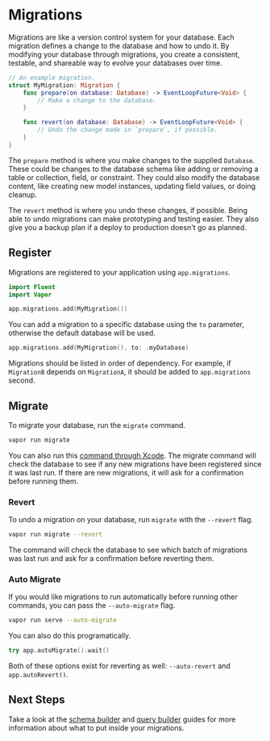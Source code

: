 # Migrations

Migrations are like a version control system for your database. Each migration defines a change to the database and how to undo it. By modifying your database through migrations, you create a consistent, testable, and shareable way to evolve your databases over time. 

```swift
// An example migration.
struct MyMigration: Migration {
    func prepare(on database: Database) -> EventLoopFuture<Void> {
        // Make a change to the database.
    }

    func revert(on database: Database) -> EventLoopFuture<Void> {
    	// Undo the change made in `prepare`, if possible.
    }
}
```

The `prepare` method is where you make changes to the supplied `Database`. These could be changes to the database schema like adding or removing a table or collection, field, or constraint. They could also modify the database content, like creating new model instances, updating field values, or doing cleanup.

The `revert` method is where you undo these changes, if possible. Being able to undo migrations can make prototyping and testing easier. They also give you a backup plan if a deploy to production doesn't go as planned. 

## Register

Migrations are registered to your application using `app.migrations`. 

```swift
import Fluent
import Vapor

app.migrations.add(MyMigration())
```

You can add a migration to a specific database using the `to` parameter, otherwise the default database will be used.

```swift
app.migrations.add(MyMigration(), to: .myDatabase)
```

Migrations should be listed in order of dependency. For example, if `MigrationB` depends on `MigrationA`, it should be added to `app.migrations` second.

## Migrate

To migrate your database, run the `migrate` command.

```sh
vapor run migrate
```

You can also run this [command through Xcode](../commands.md#xcode). The migrate command will check the database to see if any new migrations have been registered since it was last run. If there are new migrations, it will ask for a confirmation before running them.

### Revert

To undo a migration on your database, run `migrate` with the `--revert` flag.

```sh
vapor run migrate --revert
```

The command will check the database to see which batch of migrations was last run and ask for a confirmation before reverting them.

### Auto Migrate

If you would like migrations to run automatically before running other commands, you can pass the `--auto-migrate` flag. 

```sh
vapor run serve --auto-migrate
```

You can also do this programatically. 

```swift
try app.autoMigrate().wait()
```

Both of these options exist for reverting as well: `--auto-revert` and `app.autoRevert()`. 

## Next Steps

Take a look at the [schema builder](schema.md) and [query builder](query.md) guides for more information about what to put inside your migrations. 
